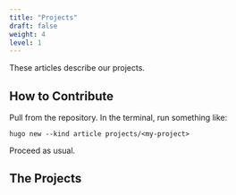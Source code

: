 ```yaml
---
title: "Projects"
draft: false
weight: 4
level: 1
---
```


These articles describe our projects.

<!--more-->

## How to Contribute

Pull from the repository.  In the terminal, run something like:

```{sh}
hugo new --kind article projects/<my-project>
```

Proceed as usual.

## The Projects
